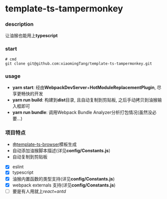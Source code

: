 # template-ts-tampermonkey

### description
让油猴也能用上**typescript**

### start
```
# cmd
git clone git@github.com:xiaomingTang/template-ts-tampermonkey.git
```

### usage
- **yarn start**: 经由**WebpackDevServer**+**HotModuleReplacementPlugin**, 尽享更畅快的开发
- **yarn run build**: 构建到**dist**目录, 且自动复制到剪贴板, 之后手动拷贝到油猴输入框即可
- **yarn run bundle**: 调用Webpack Bundle Analyzer分析打包情况(虽然没必要...)

### 项目特点
- 由[template-ts-browser](https://github.com/xiaomingTang/template-ts-browser)模板生成
- 自动添加油猴脚本描述(详见**config/Constants.js**)
- 自动复制到剪贴板
- [x] eslint
- [x] typescript
- [x] 油猴内置函数的类型支持(详见**config/Constants.js**)
- [x] webpack externals 支持(详见**config/Constants.js**)
- [ ] 要是有人用就上*react*+*antd*
